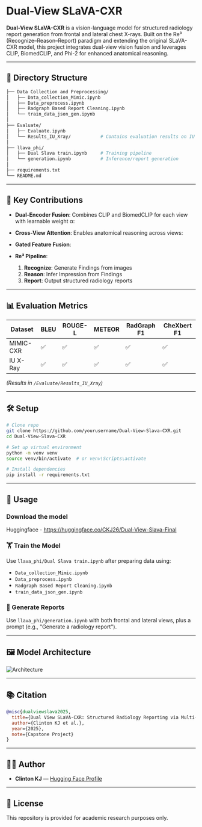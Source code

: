 # Dual-View SLaVA-CXR

**Dual-View SLaVA-CXR** is a vision-language model for structured radiology report generation from frontal and lateral chest X-rays. Built on the Re³ (Recognize–Reason–Report) paradigm and extending the original SLaVA-CXR model, this project integrates dual-view vision fusion and leverages CLIP, BiomedCLIP, and Phi-2 for enhanced anatomical reasoning.

---

## 📁 Directory Structure

```bash
├── Data Collection and Preprocessing/
│   ├── Data_collection_Mimic.ipynb
│   ├── Data_preprocess.ipynb
│   ├── Radgraph Based Report Cleaning.ipynb
│   └── train_data_json_gen.ipynb
│
├── Evaluate/
│   ├── Evaluate.ipynb
│   └── Results_IU_Xray/           # Contains evaluation results on IU X-ray dataset
│
├── llava_phi/
│   ├── Dual Slava train.ipynb     # Training pipeline
│   └── generation.ipynb           # Inference/report generation
│
├── requirements.txt
└── README.md
```

---

## 🧠 Key Contributions

- **Dual-Encoder Fusion**: Combines CLIP and BiomedCLIP for each view with learnable weight α:

- **Cross-View Attention**: Enables anatomical reasoning across views:

- **Gated Feature Fusion**:

- **Re³ Pipeline**:
  1. **Recognize**: Generate Findings from images
  2. **Reason**: Infer Impression from Findings
  3. **Report**: Output structured radiology reports

---

## 📊 Evaluation Metrics

| Dataset   | BLEU | ROUGE-L | METEOR | RadGraph F1 | CheXbert F1 |
| --------- | ---- | ------- | ------ | ----------- | ----------- |
| MIMIC-CXR | ✅   | ✅      | ✅     | ✅          | ✅          |
| IU X-Ray  | ✅   | ✅      | ✅     | ✅          | ✅          |

_(Results in `/Evaluate/Results_IU_Xray`)_

---

## 🛠️ Setup

```bash
# Clone repo
git clone https://github.com/yourusername/Dual-View-Slava-CXR.git
cd Dual-View-Slava-CXR

# Set up virtual environment
python -m venv venv
source venv/bin/activate  # or venv\Scripts\activate

# Install dependencies
pip install -r requirements.txt
```

---

## 🚀 Usage

### Download the model

Huggingface - https://huggingface.co/CKJ26/Dual-View-Slava-Final

### 🏋️ Train the Model

Use `llava_phi/Dual Slava train.ipynb` after preparing data using:

- `Data_collection_Mimic.ipynb`
- `Data_preprocess.ipynb`
- `Radgraph Based Report Cleaning.ipynb`
- `train_data_json_gen.ipynb`

### 📄 Generate Reports

Use `llava_phi/generation.ipynb` with both frontal and lateral views, plus a prompt (e.g., "Generate a radiology report").

---

## 🖼️ Model Architecture

![Architecture](architecture/arch_new_Updated.jpg)

---

## 📚 Citation

```bibtex
@misc{dualviewslava2025,
  title={Dual View SLaVA-CXR: Structured Radiology Reporting via Multi-View Chest X-rays},
  author={Clinton KJ et al.},
  year={2025},
  note={Capstone Project}
}
```

---

## 🧑‍💻 Author

- **Clinton KJ** — [Hugging Face Profile](https://huggingface.co/CKJ26)

---

## 📜 License

This repository is provided for academic research purposes only.

